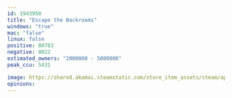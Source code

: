 ```yaml
---
id: 1943950
title: "Escape the Backrooms"
windows: "true"
mac: "false"
linux: false
positive: 80783
negative: 8022
estimated_owners: "2000000 - 5000000"
peak_ccu: 5431

image: https://shared.akamai.steamstatic.com/store_item_assets/steam/apps/1943950/header.jpg?t=1721158394
opinions:
---
```

